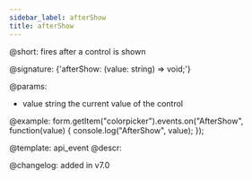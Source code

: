 ```yaml
---
sidebar_label: afterShow
title: afterShow
---          
```


@short: fires after a control is shown
 
@signature: {'afterShow: (value: string) => void;'}

@params:
- value     string     the current value of the control



@example:
form.getItem("colorpicker").events.on("AfterShow", function(value) {
    console.log("AfterShow", value);
});


@template: api_event
@descr:


@changelog: added in v7.0
